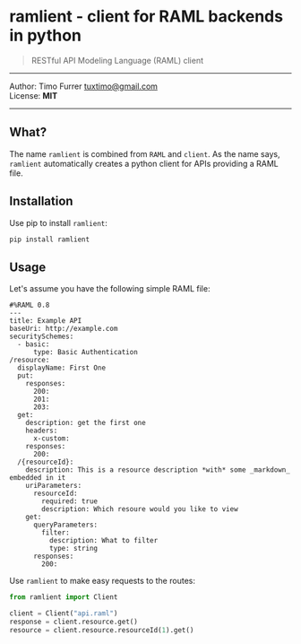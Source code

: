 # ramlient - client for RAML backends in python
> RESTful API Modeling Language (RAML) client

***

Author: Timo Furrer <tuxtimo@gmail.com> <br>
License: **MIT** <br>

***

## What?

The name `ramlient` is combined from `RAML` and `client`. As the name says, `ramlient` automatically creates a python client for APIs providing a RAML file.

## Installation

Use pip to install `ramlient`:

```bash
pip install ramlient
```

## Usage

Let's assume you have the following simple RAML file:

```raml
#%RAML 0.8
---
title: Example API
baseUri: http://example.com
securitySchemes:
  - basic:
      type: Basic Authentication
/resource:
  displayName: First One
  put:
    responses:
      200:
      201:
      203:
  get:
    description: get the first one
    headers:
      x-custom:
    responses:
      200:
  /{resourceId}:
    description: This is a resource description *with* some _markdown_ embedded in it
    uriParameters:
      resourceId:
        required: true
        description: Which resoure would you like to view
    get:
      queryParameters:
        filter:
          description: What to filter
          type: string
      responses:
        200:
```

Use `ramlient` to make easy requests to the routes:

```python
from ramlient import Client

client = Client("api.raml")
response = client.resource.get()
resource = client.resource.resourceId(1).get()
```
